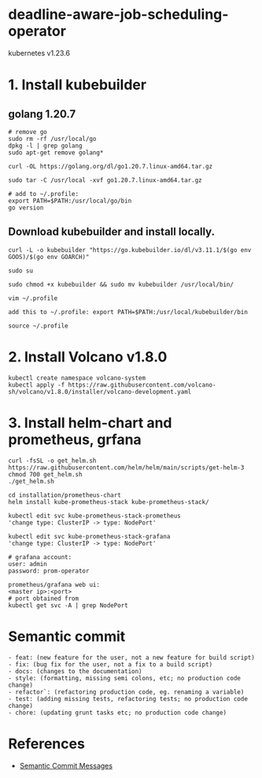 # deadline-aware-job-scheduling-operator

kubernetes v1.23.6

# 1. Install kubebuilder
## golang 1.20.7

```
# remove go
sudo rm -rf /usr/local/go
dpkg -l | grep golang
sudo apt-get remove golang*
```

```
curl -OL https://golang.org/dl/go1.20.7.linux-amd64.tar.gz

sudo tar -C /usr/local -xvf go1.20.7.linux-amd64.tar.gz

# add to ~/.profile:
export PATH=$PATH:/usr/local/go/bin
go version
```

## Download kubebuilder and install locally.
```
curl -L -o kubebuilder "https://go.kubebuilder.io/dl/v3.11.1/$(go env GOOS)/$(go env GOARCH)"

sudo su

sudo chmod +x kubebuilder && sudo mv kubebuilder /usr/local/bin/

vim ~/.profile

add this to ~/.profile: export PATH=$PATH:/usr/local/kubebuilder/bin

source ~/.profile
```

# 2. Install Volcano v1.8.0

```
kubectl create namespace volcano-system
kubectl apply -f https://raw.githubusercontent.com/volcano-sh/volcano/v1.8.0/installer/volcano-development.yaml
```

# 3. Install helm-chart and prometheus, grfana

```
curl -fsSL -o get_helm.sh https://raw.githubusercontent.com/helm/helm/main/scripts/get-helm-3
chmod 700 get_helm.sh
./get_helm.sh
```

```
cd installation/prometheus-chart
helm install kube-prometheus-stack kube-prometheus-stack/

kubectl edit svc kube-prometheus-stack-prometheus
'change type: ClusterIP -> type: NodePort'

kubectl edit svc kube-prometheus-stack-grafana
'change type: ClusterIP -> type: NodePort'

# grafana account:
user: admin
password: prom-operator
```

```
prometheus/grafana web ui:
<master ip>:<port>
# port obtained from
kubectl get svc -A | grep NodePort
```

# Semantic commit
```
- feat: (new feature for the user, not a new feature for build script)
- fix: (bug fix for the user, not a fix to a build script)
- docs: (changes to the documentation)
- style: (formatting, missing semi colons, etc; no production code change)
- refactor`: (refactoring production code, eg. renaming a variable)
- test: (adding missing tests, refactoring tests; no production code change)
- chore: (updating grunt tasks etc; no production code change)
```

# References
- [Semantic Commit Messages](https://gist.github.com/joshbuchea/6f47e86d2510bce28f8e7f42ae84c716)
